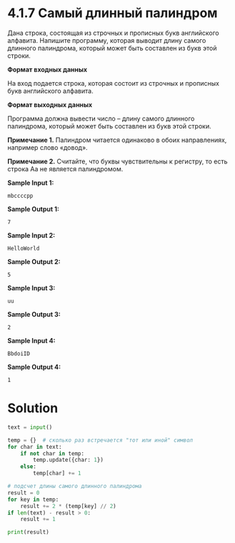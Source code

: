 # 4.1.7 Самый длинный палиндром
Дана строка, состоящая из строчных и прописных букв английского алфавита. Напишите программу, которая выводит длину самого длинного палиндрома, который может быть составлен из букв этой строки.

**Формат входных данных**

На вход подается строка, которая состоит из строчных и прописных букв английского алфавита.

**Формат выходных данных**

Программа должна вывести число – длину самого длинного палиндрома, который может быть составлен из букв этой строки.

**Примечание 1.** Палиндром читается одинаково в обоих направлениях, например слово «довод».

**Примечание 2.** Считайте, что буквы чувствительны к регистру, то есть строка  Aa не является палиндромом.

**Sample Input 1:**
```
mbccccpp
```
**Sample Output 1:**
```
7
```
**Sample Input 2:**
```
HelloWorld
```
**Sample Output 2:**
```
5
```
**Sample Input 3:**
```
uu
```
**Sample Output 3:**
```
2
```
**Sample Input 4:**
```
BbdoiID
```
**Sample Output 4:**
```
1
```
# Solution
```python
text = input()

temp = {}  # сколько раз встречается "тот или иной" символ
for char in text:
    if not char in temp:
        temp.update({char: 1})
    else:
        temp[char] += 1

# подсчет длины самого длинного палиндрома
result = 0
for key in temp:
    result += 2 * (temp[key] // 2)
if len(text) - result > 0:
    result += 1

print(result)
```
